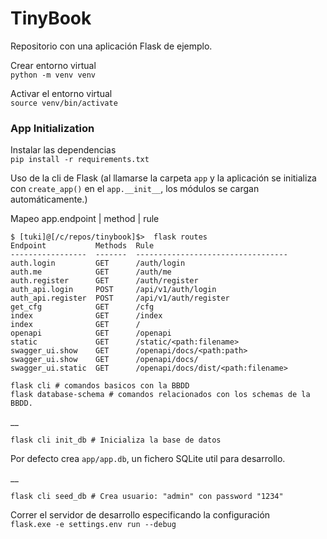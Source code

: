 # TinyBook

Repositorio con una aplicación Flask de ejemplo.

Crear entorno virtual  
```python -m venv venv```  

Activar el entorno virtual  
```source venv/bin/activate```

### App Initialization
Instalar las dependencias  
```pip install -r requirements.txt```

Uso de la cli de Flask (al llamarse la carpeta `app` y la aplicación se initializa con `create_app()` en el `app.__init__`, los módulos se cargan automáticamente.)

Mapeo app.endpoint | method | rule
```
$ [tuki]@[/c/repos/tinybook]$>  flask routes
Endpoint           Methods  Rule                              
-----------------  -------  ----------------------------------
auth.login         GET      /auth/login
auth.me            GET      /auth/me
auth.register      GET      /auth/register
auth_api.login     POST     /api/v1/auth/login
auth_api.register  POST     /api/v1/auth/register
get_cfg            GET      /cfg
index              GET      /index
index              GET      /
openapi            GET      /openapi
static             GET      /static/<path:filename>
swagger_ui.show    GET      /openapi/docs/<path:path>
swagger_ui.show    GET      /openapi/docs/
swagger_ui.static  GET      /openapi/docs/dist/<path:filename>
```

```
flask cli # comandos basicos con la BBDD
flask database-schema # comandos relacionados con los schemas de la BBDD.
```
__
```
flask cli init_db # Inicializa la base de datos
```
Por defecto crea ``app/app.db``, un fichero SQLite util para desarrollo.

__
```
flask cli seed_db # Crea usuario: "admin" con password "1234"
```

Correr el servidor de desarrollo especificando la configuración  
```flask.exe -e settings.env run --debug```  



